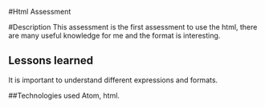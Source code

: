 #Html Assessment

#Description
This assessment is the first assessment to use the html, there are many useful knowledge for me and the format is interesting.

## Lessons learned
It is important to understand different expressions and formats.

##Technologies used
Atom, html.
